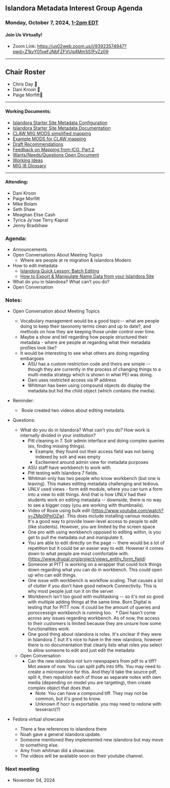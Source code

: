   ## Islandora Metadata Interest Group Agenda
### Monday, October 7, 2024, [1-2pm EDT](http://www.thetimezoneconverter.com/?t=1%20pm&tz=Toronto&) 
#### Join Us Virtually!
* Zoom Link: https://us02web.zoom.us/j/93923574947?pwd=Z1kyY01veFJNbFZFVUg4Mm1jS1FyZz09

---
## Chair Roster
* Chris Day 🥁
* Dani Kroon 📝
* Paige Morfitt📝
---

#### Working Documents:
* [Islandora Starter Site Metadata Configuration](https://docs.google.com/spreadsheets/d/1N37GSwiDl_DSH9-n3BhWLUtjZohOg2udGJJlnZ8BmWQ/edit#gid=0)
* [Islandora Starter Site Metadata Documentation](https://islandora.github.io/documentation/user-documentation/starter-site-metadata-configuration/)
* [CLAW MIG MODS simplified mapping](https://docs.google.com/spreadsheets/d/18u2qFJ014IIxlVpM3JXfDEFccwBZcoFsjbBGpvL0jJI/edit#gid=0)
* [Example MODS for CLAW mapping](https://docs.google.com/spreadsheets/d/1C2Xie7HUDSgRT5v4ldoJvlNdoXz2GHAPvL3PE3TOKW8/edit#gid=1829081124)
* [Draft Recommendations](https://docs.google.com/document/d/15qSO9YcALtYSqd6CUuGx0t8FwUJ5pPwVPz0PA5rU898/edit#heading=h.f9r6knw0rjvu)
* [Feedback on Mapping from ICG, Part 2](https://docs.google.com/document/d/11OpqMMCXM1TFXgsr4yyTQ_cH9DabnD31p7JnuTRQl28/edit?invite=CMWvruEI&ts=5e66437f)
* [Wants/Needs/Questions Open Document](https://docs.google.com/document/d/12Kpb6826TNPzzMuyPS0sESa9TLnmljQmeioWbaPeEdA/edit)
* [Working Ideas](https://github.com/islandora-interest-groups/Islandora-Metadata-Interest-Group/blob/main/working_docs/ideas_and_topics.md)
* [MIG I8 Glossary](https://docs.google.com/document/d/1cfPYFVV9qvvz2VjBRdYUN0CB7AyVDuG-GYavQ27DuBk/edit#heading=h.9fr9xw70meix)

---

#### Attending:
* Dani Kroon
* Paige Morfitt
* Mike Bolam
* Seth Shaw
* Meaghan Elise Cash
* Tyrica Jy'nae Terry Kapral
* Jenny Bradshaw


### Agenda: 
* Announcements
* Open Conversations About Meeting Topics
  * Where are people at re migration & Islandora Modern
* How to edit metadata
  * [Islandora Quick Lesson: Batch Editing](https://www.youtube.com/watch?v=ZMp0lPelOZw&list=PL4seFC7ELUtripxWi_2RIBKCWqI0uif93&index=12)
  * [How to Export & Manipulate Name Data from your Islandora Site](https://www.bing.com/videos/riverview/relatedvideo?&q=islandora+youtube+page+exporting+names&&mid=D9E46C65DD8F977B181ED9E46C65DD8F977B181E&&FORM=VRDGAR)
* What do you in Islandoea? What can’t you do?
* Open Conversation 


### Notes:

* Open Conversation about Meeting Topics
	* Vocabulary management would be a good topic-- what are people doing to keep their taxonomy terms clean and up to date?, and methods on how they are keeping those under control over time. 
	* Maybe a show and tell regarding how people structured their metadata - where are people at regarding what their metadata profiles look like?
	* It would be interesting to see what others are doing regarding embargoes
		* ASU has a custom restriction code and theirs are simple -- though they are currently in the process of changing things to a multi-media strategy which is shown in what PEI was doing. 
		* Dani uses restricted access via IP address
		* Whitman has been using compound objects do display the metadata but hid the child object (which contains the media). 
* Reminder: 
	*  Rosie created two videos about editing metadata. 
* Questions: 
	* What do you do in Islandora? What can't you do? How work is internally divided in your institution?
		* Pitt cleaning in 7. Solr admin interface and doing complex queries (ex, finding missing things). 
			* Example, they found out their access field was not being indexed by solr and was empty
			* Excitement around admin view for metadata purposes
		* ASU staff have workbench to work with
		* Pitt testing with Islandora 7 fields. 
		* Whitman only has two people who know workbench (but one is leaving). This makes editing metadata challenging and tedious.
		* UNLV used views - form edit module, where you can turn a form into a view to edit things. And that is how UNLV had their students work on editing metadata -- downside, there is no way to see a bigger copy (you are working with thumbnails). 
		* Video of Rosie using bulk edit (https://www.youtube.com/watch?v=ZMp0lPelOZw). This does include installing various modules. It's a good way to provide lower-level access to people to edit (like students). However, you are limited by the screen space 
		* One pro with using workbench opposed to editing within, is you get to pull the metadata out and manipulate it. 
		* You are able to edit directly on the page -- there would be a lot of repetition but it could be an easier way to edit. However it comes down to what people are most comfortable with. (https://www.drupal.org/project/views_entity_form_field)
		* Someone at PITT is working on a wrapper that could lock things down regarding what you can do in workbench. This could open up who can edit things.  
		* One issue with workbench is workflow scaling. That causes a lot of clutter if you don't have good network Connectivity. This is why most people just run it on the server. 
		* Workbench isn't too good with multitasking -- so it's not so good with multiple adding things at the same time. Born Digital is testing that for PITT now. It could be the amount of queries and poroccessign workbench is running too.
 		* Dani hasn't come across any issues regarding workbench. As of now, the access to their customers is limited because they are unsure how some functionalities work. 
		* One good thing about islandora is roles. It's unclear if they were in Islandora 7, but it's nice to have in the new islandora, however there is no documentation that clearly lists what roles you select to allow someone to edit and just edit the metadata
	* Open Conversation
		* Can the new islandora not turn newspapers from pdf to a tiff? Mot aware of now. You can split pdfs into tiffs. You may need to create a microservice for this. And they'd take the source pdf, split it, then republish each of those as separate notes with own media (depending on model you are targeting), then create complex object that does that. 
			* Note: You can have a compound tiff. They may not be common, but it's good to know. 
			* Unknown if hocr is exportable. you may need to redone with tesseract(?)

* Fedora virtual showcase
	* There a few references to islandora there
	* Noah gave a general islandora update. 
	* Someone mentioned they implemented new islandora but may move to something else.
	* Amy from whitman did a showcase. 
	* The videos will be available soon on their youtube channel. 



### Next meeting
* November 04, 2024 
